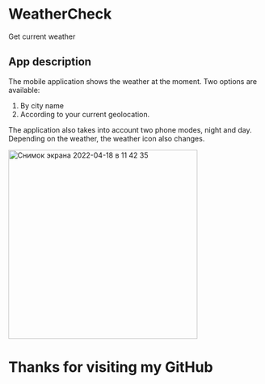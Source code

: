# WeatherCheck
Get current weather
## App description
The mobile application shows the weather at the moment.
Two options are available:
1) By city name
2) According to your current geolocation.

The application also takes into account two phone modes, night and day.
Depending on the weather, the weather icon also changes.

<img width="374" alt="Снимок экрана 2022-04-18 в 11 42 35" src="https://user-images.githubusercontent.com/65918909/163782433-c3358c11-ecfb-45cc-a98d-623f7119d70a.png">


# Thanks for visiting my GitHub

